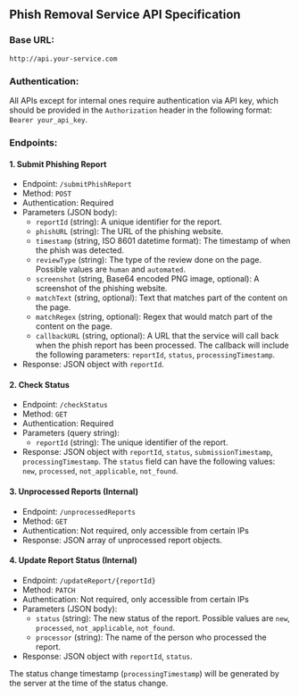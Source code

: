 ## Phish Removal Service API Specification

### Base URL: 

`http://api.your-service.com`

### Authentication:

All APIs except for internal ones require authentication via API key, which should be provided in the `Authorization` header in the following format: `Bearer your_api_key`.

### Endpoints:

#### 1. Submit Phishing Report

- Endpoint: `/submitPhishReport`
- Method: `POST`
- Authentication: Required
- Parameters (JSON body):
  - `reportId` (string): A unique identifier for the report.
  - `phishURL` (string): The URL of the phishing website.
  - `timestamp` (string, ISO 8601 datetime format): The timestamp of when the phish was detected.
  - `reviewType` (string): The type of the review done on the page. Possible values are `human` and `automated`.
  - `screenshot` (string, Base64 encoded PNG image, optional): A screenshot of the phishing website.
  - `matchText` (string, optional): Text that matches part of the content on the page.
  - `matchRegex` (string, optional): Regex that would match part of the content on the page.
  - `callbackURL` (string, optional): A URL that the service will call back when the phish report has been processed. The callback will include the following parameters: `reportId`, `status`, `processingTimestamp`.
- Response: JSON object with `reportId`.

#### 2. Check Status

- Endpoint: `/checkStatus`
- Method: `GET`
- Authentication: Required
- Parameters (query string):
  - `reportId` (string): The unique identifier of the report.
- Response: JSON object with `reportId`, `status`, `submissionTimestamp`, `processingTimestamp`. The `status` field can have the following values: `new`, `processed`, `not_applicable`, `not_found`.

#### 3. Unprocessed Reports (Internal)

- Endpoint: `/unprocessedReports`
- Method: `GET`
- Authentication: Not required, only accessible from certain IPs
- Response: JSON array of unprocessed report objects.

#### 4. Update Report Status (Internal)

- Endpoint: `/updateReport/{reportId}`
- Method: `PATCH`
- Authentication: Not required, only accessible from certain IPs
- Parameters (JSON body):
  - `status` (string): The new status of the report. Possible values are `new`, `processed`, `not_applicable`, `not_found`.
  - `processor` (string): The name of the person who processed the report.
- Response: JSON object with `reportId`, `status`.

The status change timestamp (`processingTimestamp`) will be generated by the server at the time of the status change.
